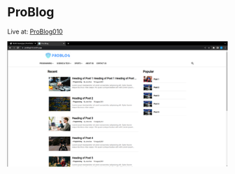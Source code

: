 # ProBlog

Live at: [ProBlog010](https://problog010.netlify.app)

![alt text](./assets/images/problog010.png)